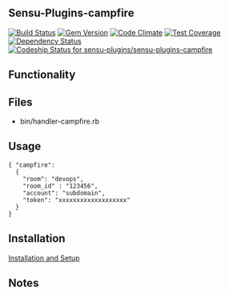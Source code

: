 ## Sensu-Plugins-campfire

[![Build Status](https://travis-ci.org/sensu-plugins/sensu-plugins-campfire.svg?branch=master)](https://travis-ci.org/sensu-plugins/sensu-plugins-campfire)
[![Gem Version](https://badge.fury.io/rb/sensu-plugins-campfire.svg)](http://badge.fury.io/rb/sensu-plugins-campfire)
[![Code Climate](https://codeclimate.com/github/sensu-plugins/sensu-plugins-campfire/badges/gpa.svg)](https://codeclimate.com/github/sensu-plugins/sensu-plugins-campfire)
[![Test Coverage](https://codeclimate.com/github/sensu-plugins/sensu-plugins-campfire/badges/coverage.svg)](https://codeclimate.com/github/sensu-plugins/sensu-plugins-campfire)
[![Dependency Status](https://gemnasium.com/sensu-plugins/sensu-plugins-campfire.svg)](https://gemnasium.com/sensu-plugins/sensu-plugins-campfire)
[ ![Codeship Status for sensu-plugins/sensu-plugins-campfire](https://codeship.com/projects/85bce530-ca50-0132-f20b-4a5d1f8b26a4/status?branch=master)](https://codeship.com/projects/75440)

## Functionality

## Files
 * bin/handler-campfire.rb

## Usage

```
{ "campfire":
  {
    "room": "devops",
    "room_id" : "123456",
    "account": "subdomain",
    "token": "xxxxxxxxxxxxxxxxxxx"
  }
}
```

## Installation

[Installation and Setup](https://github.com/sensu-plugins/documentation/blob/master/user_docs/installation_instructions.md)

## Notes

